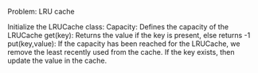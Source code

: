 Problem: LRU cache

Initialize the LRUCache class:
	Capacity: Defines the capacity of the LRUCache
	get(key): Returns the value if the key is present, else returns -1
	put(key,value): If the capacity has been reached for the LRUCache, 
			we remove the least recently used from the cache. If the key exists, 
			then update the value in the cache.
			
